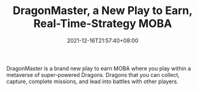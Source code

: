 ﻿---
title: "DragonMaster, a New Play to Earn, Real-Time-Strategy MOBA"
date: 2021-12-16T21:57:40+08:00
lastmod: 2021-12-16T16:45:40+08:00
draft: false
authors: ["Marnia"]
description: "DragonMaster is a brand new play to earn MOBA where you play within a metaverse of super-powered Dragons. Dragons that you can collect, capture, complete missions, and lead into battles with other players."
featuredImage: "dragonmaster-a-new-play-to-earn-real-time-strategy-moba.jpg"
tags: ["Crypto Art","Play to Earn"]
categories: ["news"]
news: ["Crypto Art"]
weight: 
lightgallery: true
pinned: false
recommend: false
recommend1: false
---

DragonMaster is a brand new play to earn MOBA where you play within a metaverse of super-powered Dragons. Dragons that you can collect, capture, complete missions, and lead into battles with other players.

<!--more-->

